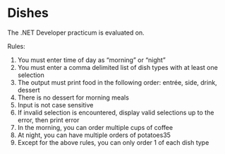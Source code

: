 # Dishes
The .NET Developer practicum is evaluated on.

Rules:
1.	You must enter time of day as “morning” or “night” 
2.	You must enter a comma delimited list of dish types with at least one selection
3.	The output must print food in the following order: entrée, side, drink, dessert
4.	There is no dessert for morning meals
5.	Input is not case sensitive
6.	If invalid selection is encountered, display valid selections up to the error, then print error
7.	In the morning, you can order multiple cups of coffee
8.	At night, you can have multiple orders of potatoes35
9.	Except for the above rules, you can only order 1 of each dish type
